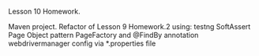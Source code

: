Lesson 10 Homework.

Maven project.
Refactor of Lesson 9 Homework.2 using:
    testng
    SoftAssert
    Page Object pattern
    PageFactory and @FindBy annotation
    webdrivermanager
    config via *.properties file
